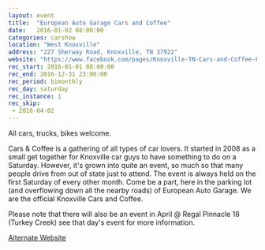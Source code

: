 ```yaml
---
layout: event
title:  "European Auto Garage Cars and Coffee"
date:   2016-01-02 08:00:00
categories: carshow
location: "West Knoxville"
address: "227 Sherway Road, Knoxville, TN 37922"
website: "https://www.facebook.com/pages/Knoxville-TN-Cars-and-Coffee-Fan-Page/88877925589"
rec_start: 2016-01-01 08:00:00
rec_end: 2016-12-31 23:00:00
rec_period: bimonthly
rec_day: saturday
rec_instance: 1
rec_skip:
 - 2016-04-02
---
```


All cars, trucks, bikes welcome.

Cars & Coffee is a gathering of all types of car lovers. It started in 2008 as a small get together for Knoxville car guys to have something to do on a Saturday. However, it's grown into quite an event, so much so that many people drive from out of state just to attend. The event is always held on the first Saturday of every other month. Come be a part,  here in the parking lot (and overflowing down all the nearby roads) of European Auto Garage. We are the official Knoxville Cars and Coffee.

Please note that there will also be an event in April @ Regal Pinnacle 18 (Turkey Creek) see that day's event for more information.

[Alternate Website](http://europeanautogarage.com/cars-coffee/)
